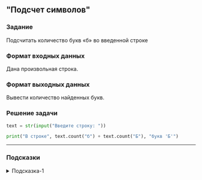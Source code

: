 ## "Подсчет символов"

### Задание

Подсчитать количество букв «б» во введенной строке

### Формат входных данных

Дана произвольная строка.

### Формат выходных данных

Вывести количество найденных букв.

### Решение задачи

```python
text = str(input("Введите строку: "))

print("В строке", text.count("б") + text.count("Б"), "букв 'Б'")

```

---

### Подсказки

<details>
<summary>Подсказка-1</summary>
Для решения задачи найдите подходящий метод строки.
</details>
